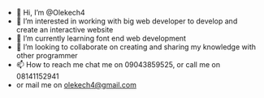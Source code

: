 - 👋 Hi, I’m @Olekech4
- 👀 I’m interested in working with big web developer to develop and create an interactive website 
- 🌱 I’m currently learning font end web development 
- 💞️ I’m looking to collaborate on creating and sharing my knowledge with other programmer 
- 📫 How to reach me chat me on 09043859525, or call me on 08141152941
- or mail me on olekech4@gmail.com


<!---
Olekech4/Olekech4 is a ✨ special ✨ repository because its `README.md` (this file) appears on your GitHub profile.
You can click the Preview link to take a look at your changes.
--->
